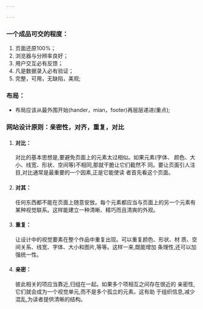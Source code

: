 ```yaml
---

---
```

###  一个成品可交的程度：

1. 页面还原100%；
2. 浏览器与分辨率良好；
3. 用户交互必有反馈；
4. 凡是数据录入必有验证；
5. 完整，可用，无缺陷，美观;
### 布局：
-  布局应该从最外围开始(hander，mian，footer)再层层递进(重点);
###  网站设计原则：亲密性，对齐，重复，对比
1. #### 对比：<br>
    对比的基本思想是,要避免页面上的元素太过相似。如果元素(字体、
    颜色、大小、线宽、形状、空间等)不相同,那就干脆让它们截然不
    同。要让页面引人注目,对比通常是最重要的一个因素,正是它能使读
    者首先看这个页面。
2. #### 对其：
    任何东西都不能在页面上随意安放。每个元素都应当与页面上的另一个元素有某种视觉联系。这样能建立一种清晰、精巧而且清爽的外观。
3. #### 重复：
    让设计中的视觉要素在整个作品中重复出现。可以重复颜色、形状、材
    质、空间关系、线宽、字体、大小和图片,等等。这样一来,既能增加
    条理性,还可以加强统一性。
4. #### 亲密：
    彼此相关的项应当靠近,归组在一起。如果多个项相互之间存在很近的
    亲密性,它们就会成为一个视觉单元,而不是多个孤立的元素。这有助
    于组织信息,减少混乱,为读者提供清晰的结构。
